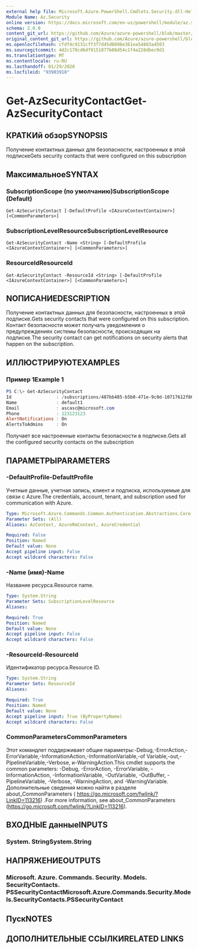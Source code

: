 ```yaml
---
external help file: Microsoft.Azure.PowerShell.Cmdlets.Security.dll-Help.xml
Module Name: Az.Security
online version: https://docs.microsoft.com/en-us/powershell/module/az.security/Get-AzSecurityContact
schema: 2.0.0
content_git_url: https://github.com/Azure/azure-powershell/blob/master/src/Security/Security/help/Get-AzSecurityContact.md
original_content_git_url: https://github.com/Azure/azure-powershell/blob/master/src/Security/Security/help/Get-AzSecurityContact.md
ms.openlocfilehash: cfdf4c9131cff3f7d45d0898e361ea54883a4503
ms.sourcegitcommit: 4d2c178cd6df9151877b08d54c1f4a228dbec9d1
ms.translationtype: MT
ms.contentlocale: ru-RU
ms.lasthandoff: 01/29/2020
ms.locfileid: "93903918"
---
```

# <span data-ttu-id="a59bc-101">Get-AzSecurityContact</span><span class="sxs-lookup"><span data-stu-id="a59bc-101">Get-AzSecurityContact</span></span>

## <span data-ttu-id="a59bc-102">КРАТКИй обзор</span><span class="sxs-lookup"><span data-stu-id="a59bc-102">SYNOPSIS</span></span>
<span data-ttu-id="a59bc-103">Получение контактных данных для безопасности, настроенных в этой подписке</span><span class="sxs-lookup"><span data-stu-id="a59bc-103">Gets security contacts that were configured on this subscription</span></span>

## <span data-ttu-id="a59bc-104">Максимальное</span><span class="sxs-lookup"><span data-stu-id="a59bc-104">SYNTAX</span></span>

### <span data-ttu-id="a59bc-105">SubscriptionScope (по умолчанию)</span><span class="sxs-lookup"><span data-stu-id="a59bc-105">SubscriptionScope (Default)</span></span>
```
Get-AzSecurityContact [-DefaultProfile <IAzureContextContainer>] [<CommonParameters>]
```

### <span data-ttu-id="a59bc-106">SubscriptionLevelResource</span><span class="sxs-lookup"><span data-stu-id="a59bc-106">SubscriptionLevelResource</span></span>
```
Get-AzSecurityContact -Name <String> [-DefaultProfile <IAzureContextContainer>] [<CommonParameters>]
```

### <span data-ttu-id="a59bc-107">ResourceId</span><span class="sxs-lookup"><span data-stu-id="a59bc-107">ResourceId</span></span>
```
Get-AzSecurityContact -ResourceId <String> [-DefaultProfile <IAzureContextContainer>] [<CommonParameters>]
```

## <span data-ttu-id="a59bc-108">NОПИСАНИЕ</span><span class="sxs-lookup"><span data-stu-id="a59bc-108">DESCRIPTION</span></span>
<span data-ttu-id="a59bc-109">Получение контактных данных для безопасности, настроенных в этой подписке.</span><span class="sxs-lookup"><span data-stu-id="a59bc-109">Gets security contacts that were configured on this subscription.</span></span>
<span data-ttu-id="a59bc-110">Контакт безопасности может получать уведомления о предупреждениях системы безопасности, происходящих на подписке.</span><span class="sxs-lookup"><span data-stu-id="a59bc-110">The security contact can get notifications on security alerts that happen on the subscription.</span></span>

## <span data-ttu-id="a59bc-111">ИЛЛЮСТРИРУЮТ</span><span class="sxs-lookup"><span data-stu-id="a59bc-111">EXAMPLES</span></span>

### <span data-ttu-id="a59bc-112">Пример 1</span><span class="sxs-lookup"><span data-stu-id="a59bc-112">Example 1</span></span>
```powershell
PS C:\> Get-AzSecurityContact
Id                 : /subscriptions/487bb485-b5b0-471e-9c0d-10717612f869/providers/Microsoft.Security/securityContacts/default1
Name               : default1
Email              : ascasc@microsoft.com
Phone              : 123123123
AlertNotifications : On
AlertsToAdmins     : On
```

<span data-ttu-id="a59bc-113">Получает все настроенные контакты безопасности в подписке.</span><span class="sxs-lookup"><span data-stu-id="a59bc-113">Gets all the configured security contacts on the subscription</span></span>

## <span data-ttu-id="a59bc-114">ПАРАМЕТРЫ</span><span class="sxs-lookup"><span data-stu-id="a59bc-114">PARAMETERS</span></span>

### <span data-ttu-id="a59bc-115">-DefaultProfile</span><span class="sxs-lookup"><span data-stu-id="a59bc-115">-DefaultProfile</span></span>
<span data-ttu-id="a59bc-116">Учетные данные, учетная запись, клиент и подписка, используемые для связи с Azure.</span><span class="sxs-lookup"><span data-stu-id="a59bc-116">The credentials, account, tenant, and subscription used for communication with Azure.</span></span>

```yaml
Type: Microsoft.Azure.Commands.Common.Authentication.Abstractions.Core.IAzureContextContainer
Parameter Sets: (All)
Aliases: AzContext, AzureRmContext, AzureCredential

Required: False
Position: Named
Default value: None
Accept pipeline input: False
Accept wildcard characters: False
```

### <span data-ttu-id="a59bc-117">-Name (имя)</span><span class="sxs-lookup"><span data-stu-id="a59bc-117">-Name</span></span>
<span data-ttu-id="a59bc-118">Название ресурса.</span><span class="sxs-lookup"><span data-stu-id="a59bc-118">Resource name.</span></span>

```yaml
Type: System.String
Parameter Sets: SubscriptionLevelResource
Aliases:

Required: True
Position: Named
Default value: None
Accept pipeline input: False
Accept wildcard characters: False
```

### <span data-ttu-id="a59bc-119">-ResourceId</span><span class="sxs-lookup"><span data-stu-id="a59bc-119">-ResourceId</span></span>
<span data-ttu-id="a59bc-120">Идентификатор ресурса.</span><span class="sxs-lookup"><span data-stu-id="a59bc-120">Resource ID.</span></span>

```yaml
Type: System.String
Parameter Sets: ResourceId
Aliases:

Required: True
Position: Named
Default value: None
Accept pipeline input: True (ByPropertyName)
Accept wildcard characters: False
```

### <span data-ttu-id="a59bc-121">CommonParameters</span><span class="sxs-lookup"><span data-stu-id="a59bc-121">CommonParameters</span></span>
<span data-ttu-id="a59bc-122">Этот командлет поддерживает общие параметры:-Debug,-ErrorAction,-ErrorVariable,-InformationAction,-InformationVariable,-of Variable,-out,-PipelineVariable,-Verbose, и-WarningAction.</span><span class="sxs-lookup"><span data-stu-id="a59bc-122">This cmdlet supports the common parameters: -Debug, -ErrorAction, -ErrorVariable, -InformationAction, -InformationVariable, -OutVariable, -OutBuffer, -PipelineVariable, -Verbose, -WarningAction, and -WarningVariable.</span></span> <span data-ttu-id="a59bc-123">Дополнительные сведения можно найти в разделе about_CommonParameters ( https://go.microsoft.com/fwlink/?LinkID=113216) .</span><span class="sxs-lookup"><span data-stu-id="a59bc-123">For more information, see about_CommonParameters (https://go.microsoft.com/fwlink/?LinkID=113216).</span></span>

## <span data-ttu-id="a59bc-124">ВХОДНЫЕ данные</span><span class="sxs-lookup"><span data-stu-id="a59bc-124">INPUTS</span></span>

### <span data-ttu-id="a59bc-125">System. String</span><span class="sxs-lookup"><span data-stu-id="a59bc-125">System.String</span></span>

## <span data-ttu-id="a59bc-126">НАПРЯЖЕНИЕ</span><span class="sxs-lookup"><span data-stu-id="a59bc-126">OUTPUTS</span></span>

### <span data-ttu-id="a59bc-127">Microsoft. Azure. Commands. Security. Models. SecurityContacts. PSSecurityContact</span><span class="sxs-lookup"><span data-stu-id="a59bc-127">Microsoft.Azure.Commands.Security.Models.SecurityContacts.PSSecurityContact</span></span>

## <span data-ttu-id="a59bc-128">Пуск</span><span class="sxs-lookup"><span data-stu-id="a59bc-128">NOTES</span></span>

## <span data-ttu-id="a59bc-129">ДОПОЛНИТЕЛЬНЫЕ ССЫЛКИ</span><span class="sxs-lookup"><span data-stu-id="a59bc-129">RELATED LINKS</span></span>
